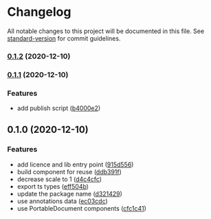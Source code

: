 # Changelog

All notable changes to this project will be documented in this file. See [standard-version](https://github.com/conventional-changelog/standard-version) for commit guidelines.

### [0.1.2](http://git.novadiscovery.net:4224///compare/v0.1.1...v0.1.2) (2020-12-10)

### [0.1.1](http://git.novadiscovery.net:4224///compare/v0.1.0...v0.1.1) (2020-12-10)


### Features

* add publish script ([b4000e2](http://git.novadiscovery.net:4224///commit/b4000e21f2be29dd19b4df02aa41fa4ad47ec35e))

## 0.1.0 (2020-12-10)


### Features

* add licence and lib entry point ([915d556](http://git.novadiscovery.net:4224///commit/915d5560844aea4fa1979081161c36dd1790c118))
* build component for reuse ([ddb391f](http://git.novadiscovery.net:4224///commit/ddb391f5cd4d659552f1587d7b4aca3cf032d084))
* decrease scale to 1 ([d4c4cfc](http://git.novadiscovery.net:4224///commit/d4c4cfc454f172f57a9d50b0ea25b374db2ce2a9))
* export ts types ([eff504b](http://git.novadiscovery.net:4224///commit/eff504b8a7671094ff6c797e28c71ac32de49db5))
* update the package name ([d321429](http://git.novadiscovery.net:4224///commit/d321429f19781423e3167283f33a6208bc78955f))
* use annotations data ([ec03cdc](http://git.novadiscovery.net:4224///commit/ec03cdcd0d734afaea346bad06127452caeef6ed))
* use PortableDocument components ([cfc1c41](http://git.novadiscovery.net:4224///commit/cfc1c41960e3f0ccac1639baf59e67a70315fa52))
